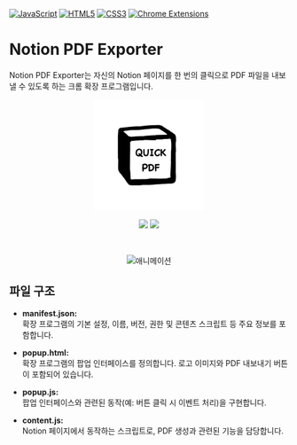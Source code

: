 [![JavaScript](https://img.shields.io/badge/JavaScript-ES6%2B-F7DF1E?logo=javascript&style=flat-square)](https://developer.mozilla.org/en-US/docs/Web/JavaScript)
[![HTML5](https://img.shields.io/badge/HTML5-E34F26.svg?logo=html5&logoColor=white&style=flat-square)](https://developer.mozilla.org/en-US/docs/Web/HTML)
[![CSS3](https://img.shields.io/badge/CSS3-1572B6.svg?logo=css3&logoColor=white&style=flat-square)](https://developer.mozilla.org/en-US/docs/Web/CSS)
[![Chrome Extensions](https://img.shields.io/badge/Chrome%20Extensions-Manifest%20V3-brightgreen?logo=googlechrome&logoColor=white&style=flat-square)](https://developer.chrome.com/docs/extensions/)

# Notion PDF Exporter
Notion PDF Exporter는 자신의 Notion 페이지를 한 번의 클릭으로 PDF 파일을 내보낼 수 있도록 하는 크롬 확장 프로그램입니다.

<p align='center'>
  <img src="image/logo.jpeg" alt="Logo" width="200">
</p>
<p align='center'>
  <img src="https://img.shields.io/github/package-json/v/LABYRINTH3/Notion_QuickPDF?style=for-the-badge"/>
  <img src="https://img.shields.io/github/license/LABYRINTH3/Notion_QuickPDF?style=for-the-badge"/>
</p>


<br>



<p align='center'>
  <img src="image/test.gif" alt="애니메이션" width="800">
</p>

## 파일 구조

- **manifest.json:**  
  확장 프로그램의 기본 설정, 이름, 버전, 권한 및 콘텐츠 스크립트 등 주요 정보를 포함합니다.  

- **popup.html:**  
  확장 프로그램의 팝업 인터페이스를 정의합니다. 로고 이미지와 PDF 내보내기 버튼이 포함되어 있습니다.  

- **popup.js:**  
  팝업 인터페이스와 관련된 동작(예: 버튼 클릭 시 이벤트 처리)을 구현합니다.

- **content.js:**  
  Notion 페이지에서 동작하는 스크립트로, PDF 생성과 관련된 기능을 담당합니다.
